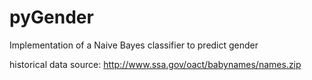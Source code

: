 # pyGender

Implementation of a Naive Bayes classifier to predict gender

historical data source:
http://www.ssa.gov/oact/babynames/names.zip

